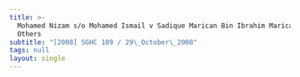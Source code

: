 ```yaml
---
title: >-
  Mohamed Nizam s/o Mohamed Ismail v Sadique Marican Bin Ibrahim Marican and
  Others
subtitle: "[2008] SGHC 189 / 29\_October\_2008"
tags: null
layout: single
---
```


